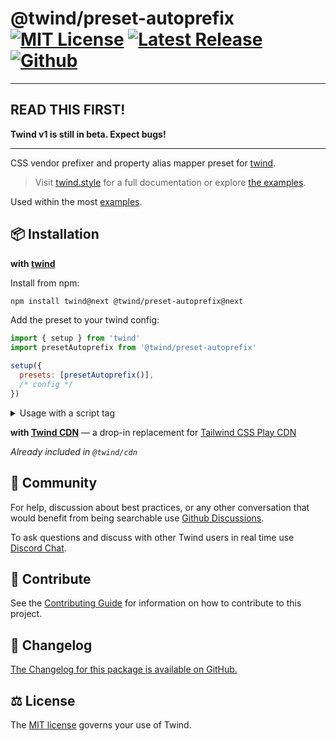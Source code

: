 # @twind/preset-autoprefix [![MIT License](https://flat.badgen.net/github/license/tw-in-js/twind)](https://github.com/tw-in-js/twind/blob/next/LICENSE) [![Latest Release](https://flat.badgen.net/npm/v/@twind/preset-autoprefix/next?icon=npm&label&cache=10800&color=blue)](https://www.npmjs.com/package/@twind/preset-autoprefix/v/next) [![Github](https://flat.badgen.net/badge/icon/tw-in-js%2Ftwind%23preset-autoprefix?icon=github&label)](https://github.com/tw-in-js/twind/tree/next/packages/preset-autoprefix)

---

## READ THIS FIRST!

**Twind v1 is still in beta. Expect bugs!**

---

CSS vendor prefixer and property alias mapper preset for [twind](https://github.com/tw-in-js/twind/tree/next/packages/twind).

> Visit [twind.style](https://twind.style) for a full documentation or explore [the examples](https://github.com/tw-in-js/twind/tree/next/examples#readme).

Used within the most [examples](https://github.com/tw-in-js/twind/tree/next/examples).

## 📦 Installation

**with [twind](https://github.com/tw-in-js/twind/tree/next/packages/twind)**

Install from npm:

```sh
npm install twind@next @twind/preset-autoprefix@next
```

Add the preset to your twind config:

```js
import { setup } from 'twind'
import presetAutoprefix from '@twind/preset-autoprefix'

setup({
  presets: [presetAutoprefix()],
  /* config */
})
```

<details><summary>Usage with a script tag</summary>

```html
<head>
  <script
    src="https://cdn.jsdelivr.net/combine/npm/twind@next,npm/@twind/preset-autoprefix@next"
    crossorigin
  ></script>
  <script>
    twind.setup({
      presets: [twind.presetAutoprefix()],
      /* config */
    })
  </script>
</head>
```

</details>

**with [Twind CDN](https://github.com/tw-in-js/twind/tree/next/packages/cdn)** — a drop-in replacement for [Tailwind CSS Play CDN](https://tailwindcss.com/docs/installation/play-cdn)

_Already included in `@twind/cdn`_

## 💬 Community

For help, discussion about best practices, or any other conversation that would benefit from being searchable use [Github Discussions](https://github.com/tw-in-js/twind/discussions).

To ask questions and discuss with other Twind users in real time use [Discord Chat](https://chat.twind.style).

## 🧱 Contribute

See the [Contributing Guide](../../CONTRIBUTING.md) for information on how to contribute to this project.

## 📜 Changelog

[The Changelog for this package is available on GitHub.](https://github.com/tw-in-js/twind/tree/next/packages/preset-autoprefix/CHANGELOG.md)

## ⚖️ License

The [MIT license](https://github.com/tw-in-js/twind/blob/main/LICENSE) governs your use of Twind.
